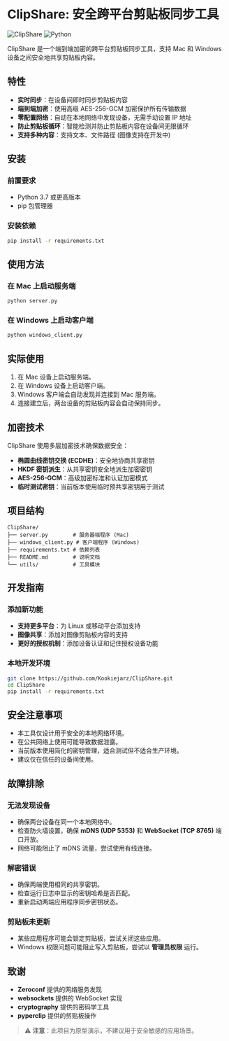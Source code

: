 # ClipShare: 安全跨平台剪贴板同步工具

![ClipShare](https://img.shields.io/badge/ClipShare-1.0.0-blue)
![Python](https://img.shields.io/badge/Python-3.7+-green)

ClipShare 是一个端到端加密的跨平台剪贴板同步工具，支持 Mac 和 Windows 设备之间安全地共享剪贴板内容。

## 特性
- **实时同步**：在设备间即时同步剪贴板内容
- **端到端加密**：使用高级 AES-256-GCM 加密保护所有传输数据
- **零配置网络**：自动在本地网络中发现设备，无需手动设置 IP 地址
- **防止剪贴板循环**：智能检测并防止剪贴板内容在设备间无限循环
- **支持多种内容**：支持文本、文件路径 (图像支持在开发中)

## 安装

### 前置要求
- Python 3.7 或更高版本
- pip 包管理器

### 安装依赖
```sh
pip install -r requirements.txt
```

## 使用方法

### 在 Mac 上启动服务端
```sh
python server.py
```

### 在 Windows 上启动客户端
```sh
python windows_client.py
```

## 实际使用
1. 在 Mac 设备上启动服务端。
2. 在 Windows 设备上启动客户端。
3. Windows 客户端会自动发现并连接到 Mac 服务端。
4. 连接建立后，两台设备的剪贴板内容会自动保持同步。

## 加密技术
ClipShare 使用多层加密技术确保数据安全：
- **椭圆曲线密钥交换 (ECDHE)**：安全地协商共享密钥
- **HKDF 密钥派生**：从共享密钥安全地派生加密密钥
- **AES-256-GCM**：高级加密标准和认证加密模式
- **临时测试密钥**：当前版本使用临时预共享密钥用于测试

## 项目结构
```
ClipShare/
├── server.py        # 服务器端程序 (Mac)
├── windows_client.py # 客户端程序 (Windows)
├── requirements.txt # 依赖列表
├── README.md        # 说明文档
└── utils/           # 工具模块
```

## 开发指南

### 添加新功能
- **支持更多平台**：为 Linux 或移动平台添加支持
- **图像共享**：添加对图像剪贴板内容的支持
- **更好的授权机制**：添加设备认证和记住授权设备功能

### 本地开发环境
```sh
git clone https://github.com/Kookiejarz/ClipShare.git 
cd ClipShare
pip install -r requirements.txt
```

## 安全注意事项
- 本工具仅设计用于安全的本地网络环境。
- 在公共网络上使用可能导致数据泄露。
- 当前版本使用简化的密钥管理，适合测试但不适合生产环境。
- 建议仅在信任的设备间使用。

## 故障排除

### 无法发现设备
- 确保两台设备在同一个本地网络中。
- 检查防火墙设置，确保 **mDNS (UDP 5353)** 和 **WebSocket (TCP 8765)** 端口开放。
- 网络可能阻止了 mDNS 流量，尝试使用有线连接。

### 解密错误
- 确保两端使用相同的共享密钥。
- 检查运行日志中显示的密钥哈希是否匹配。
- 重新启动两端应用程序同步密钥状态。

### 剪贴板未更新
- 某些应用程序可能会锁定剪贴板，尝试关闭这些应用。
- Windows 权限问题可能阻止写入剪贴板，尝试以 **管理员权限** 运行。


## 致谢
- **Zeroconf** 提供的网络服务发现
- **websockets** 提供的 WebSocket 实现
- **cryptography** 提供的密码学工具
- **pyperclip** 提供的剪贴板操作

> ⚠️ **注意**：此项目为原型演示，不建议用于安全敏感的应用场景。
